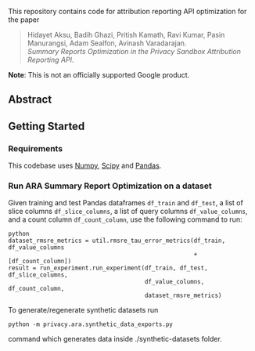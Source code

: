 This repository contains code for attribution reporting API optimization for the
paper

> Hidayet Aksu, Badih Ghazi, Pritish Kamath, Ravi Kumar, Pasin Manurangsi,
> Adam Sealfon, Avinash Varadarajan.\
> *Summary Reports Optimization in the Privacy Sandbox Attribution Reporting
> API*.

**Note**: This is not an officially supported Google product.

## Abstract

## Getting Started

### Requirements

This codebase uses [Numpy](https://numpy.org/), [Scipy](https://scipy.org/)
and [Pandas](https://pandas.pydata.org/).

### Run ARA Summary Report Optimization on a dataset

Given training and test Pandas dataframes `df_train` and `df_test`, a list of
slice columns `df_slice_columns`, a list of query columns `df_value_columns`,
and a count column `df_count_column`, use the following command to run:

```
python
dataset_rmsre_metrics = util.rmsre_tau_error_metrics(df_train, df_value_columns
                                                     + [df_count_column])
result = run_experiment.run_experiment(df_train, df_test, df_slice_columns,
                                       df_value_columns, df_count_column,
                                       dataset_rmsre_metrics)
```

To generate/regenerate synthetic datasets run
```
python -m privacy.ara.synthetic_data_exports.py
```
command which generates data inside ./synthetic-datasets folder.
